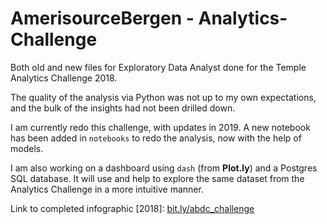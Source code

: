 # AmerisourceBergen - Analytics-Challenge

Both old and new files for Exploratory Data Analyst done for the Temple Analytics Challenge 2018.

The quality of the analysis via Python was not up to my own expectations, and the bulk of the insights had not been drilled down. 

I am currently redo this challenge, with updates in 2019. A new notebook has been added in `notebooks` to redo the analysis, now with the help of models.

I am also working on a dashboard using `dash` (from **Plot.ly**) and a Postgres SQL database. It will use and help to explore the same dataset from the Analytics Challenge in a more intuitive manner.

Link to completed infographic [2018]: 
[bit.ly/abdc_challenge](https://bit.ly/abdc_challenge)
